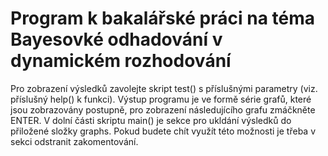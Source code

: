 # Program k bakalářské práci na téma Bayesovké odhadování v dynamickém rozhodování

 Pro zobrazení výsledků zavolejte skript test() s příslušnými parametry (viz. příslušný help() k funkci).
 Výstup programu je ve formě série grafů, které jsou zobrazovány postupně, pro zobrazení následujícího grafu zmáčkněte ENTER.
 V dolní části skriptu main() je sekce pro ukldání výsledků do přiložené složky graphs.
 Pokud budete chít využít této možnosti je třeba v sekci odstranit zakomentování.
